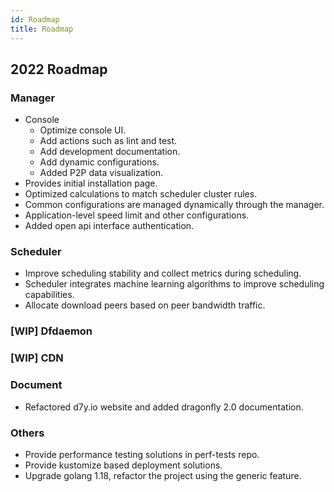 ```yaml
---
id: Roadmap
title: Roadmap
---
```


## 2022 Roadmap

### Manager

- Console
  - Optimize console UI.
  - Add actions such as lint and test.
  - Add development documentation.
  - Add dynamic configurations.
  - Added P2P data visualization.
- Provides initial installation page.
- Optimized calculations to match scheduler cluster rules.
- Common configurations are managed dynamically through the manager.
- Application-level speed limit and other configurations.
- Added open api interface authentication.

### Scheduler

- Improve scheduling stability and collect metrics during scheduling.
- Scheduler integrates machine learning algorithms to improve scheduling capabilities.
- Allocate download peers based on peer bandwidth traffic.

### [WIP] Dfdaemon

### [WIP] CDN

### Document

- Refactored d7y.io website and added dragonfly 2.0 documentation.

### Others

- Provide performance testing solutions in perf-tests repo.
- Provide kustomize based deployment solutions.
- Upgrade golang 1.18, refactor the project using the generic feature.
